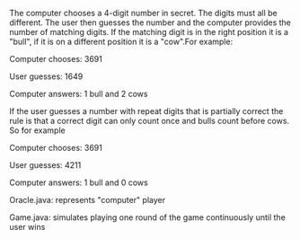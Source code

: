 The computer chooses a 4-digit number in secret. The digits must all be different.  The user then guesses the number and the computer provides the number of matching digits. If the matching digit is in the right position it is a "bull", if it is on a different position it is a "cow".For example:

Computer chooses:  3691

User guesses:  1649

Computer answers: 1 bull and 2 cows

If the user guesses a number with repeat digits that is partially correct the rule is that a correct digit can only count once and bulls count before cows. So for example

Computer chooses:  3691

User guesses:   4211

Computer answers: 1 bull and 0 cows

Oracle.java: represents "computer" player

Game.java: simulates playing one round of the game continuously until the user wins

